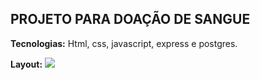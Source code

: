 ## PROJETO PARA DOAÇÃO DE SANGUE
**Tecnologias:** Html, css, javascript, express e postgres.

**Layout:** 
![](https://onedrive.live.com/?cid=1FF405EB78A6659A&id=1FF405EB78A6659A%2152461&parId=root&o=OneUp)